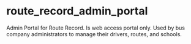 # route_record_admin_portal

Admin Portal for Route Record. Is web access portal only.
Used by bus company administrators to manage their drivers, routes, and schools. 


